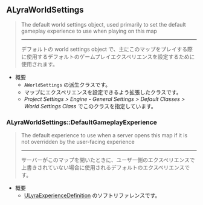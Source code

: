 ## ALyraWorldSettings

> The default world settings object, used primarily to set the default gameplay experience to use when playing on this map
> 
> ----
> デフォルトの world settings object で、主にこのマップをプレイする際に使用するデフォルトのゲームプレイエクスペリエンスを設定するために使用されます。

* 概要
	* `AWorldSettings` の派生クラスです。
	* マップにエクスペリエンスを設定できるよう拡張したクラスです。
	* *Project Settings > Engine - General Settings > Default Classes > World Settings Class* でこのクラスを指定しています。

### ALyraWorldSettings::DefaultGameplayExperience

> The default experience to use when a server opens this map if it is not overridden by the user-facing experience  
> 
> ----
> サーバーがこのマップを開いたときに、ユーザー側のエクスペリエンスで上書きされていない場合に使用されるデフォルトのエクスペリエンスです。 

* 概要
	* [ULyraExperienceDefinition] のソフトリファレンスです。



<!--- ページ内のリンク --->

<!--- 自前の画像へのリンク --->

<!--- generated --->
[ULyraExperienceDefinition]: ../../Lyra/Experience/ULyraExperienceDefinition.md#ulyraexperiencedefinition

